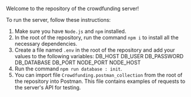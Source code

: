 Welcome to the repository of the crowdfunding server! 

To run the server, follow these instructions:

1. Make sure you have `Node.js` and `npm` installed.
2. In the root of the repository, run the command `npm i` to install all the necessary dependencies.
3. Create a file named `.env` in the root of the repository and add your values to the following variables:
DB_HOST
DB_USER
DB_PASSWORD
DB_DATABASE
DB_PORT
NODE_PORT
NODE_HOST
4. Run the command `npm run database : init`.
5. You can import file `Crowdfunding.postman_collection` from the root of the repository into Postman. This
 file contains examples of requests to the server's API for testing.
